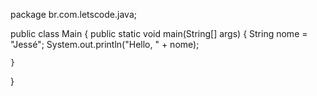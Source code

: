 package br.com.letscode.java;

public class Main {
    public static void main(String[] args) {
        String nome = "Jessé";
        System.out.println("Hello, " + nome);



    }
}
